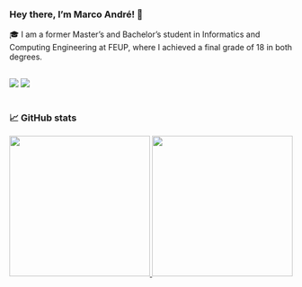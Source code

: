 ### Hey there, I’m Marco André! 👋

🎓 I am a former Master’s and Bachelor’s student in Informatics and Computing Engineering at FEUP, where I achieved a final grade of 18 in both degrees.

<!--
<div style="display: inline_block"><br>
    <img align="center"  height="30" width="40" src="https://cdn.jsdelivr.net/gh/devicons/devicon/icons/java/java-original.svg">
    <img align="center" height="30" width="40" src="https://cdn.jsdelivr.net/gh/devicons/devicon/icons/javascript/javascript-original.svg">
    <img align="center" height="30" width="40" src="https://cdn.jsdelivr.net/gh/devicons/devicon/icons/css3/css3-original-wordmark.svg">
    <img align="center" height="30" width="40" src="https://cdn.jsdelivr.net/gh/devicons/devicon/icons/html5/html5-original-wordmark.svg">
    <img align="center"  height="30" width="40" src="https://cdn.jsdelivr.net/gh/devicons/devicon/icons/react/react-original.svg">
    <img align="center"  height="30" width="40" src="https://cdn.jsdelivr.net/gh/devicons/devicon/icons/typescript/typescript-original.svg">
    <img align="center"  height="30" width="40" src="https://cdn.jsdelivr.net/gh/devicons/devicon/icons/flutter/flutter-original.svg">
</div>
-->

##

<div>
    <a href="https://www.linkedin.com/in/marco21andre/" target="_blank"><img src="https://img.shields.io/badge/LinkedIn-0A66C2?style=for-the-badge&logo=linkedin&logoColor=white" target="_blank"></a>
    <a href="mailto:marcoandre2103@gmail.com" target="_blank"><img src="https://img.shields.io/badge/Gmail-D14836?style=for-the-badge&logo=gmail&logoColor=white" target="_blank"></a>
</div>

<br>

### 📈 GitHub stats

<div>
    <a href="https://github.com/m21ark">
    <img height="250em" src="https://github-readme-stats.vercel.app/api?username=m21ark&show_icons=true&theme=dracula&include_all_commits=true&cout_private=true"/>
    <img height="250em" src="https://github-readme-stats.vercel.app/api/top-langs/?username=m21ark&layout=compact&langs_count=16&theme=dracula"/>
</div>
